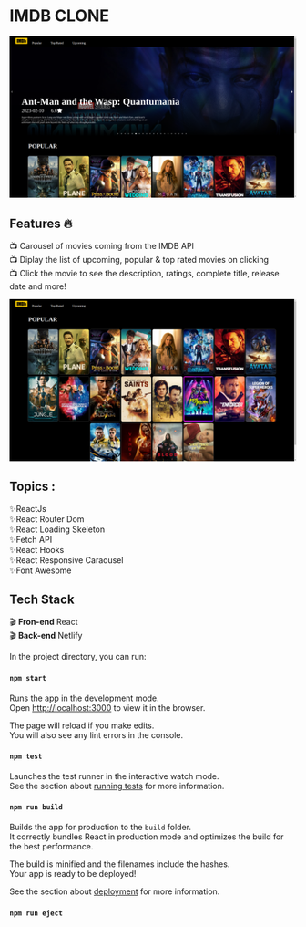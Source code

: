 # IMDB CLONE
<img src="./public/imdbimage1.png" alt="imdb clone image"/>

## Features :fire:

:tv: Carousel of movies coming from the IMDB API<br>
:tv: Diplay the list of upcoming, popular & top rated movies on clicking<br>
:tv: Click the movie to see the description, ratings, complete title, release date and more!<br>

<img src="./public/imdbimage2.png" alt="imdb clone image"/>

## Topics :


✨ReactJs <br>
✨React Router Dom <br>
✨React Loading Skeleton <br>
✨Fetch API<br>
✨React Hooks <br>
✨React Responsive Caraousel <br>
✨Font Awesome <br>


## Tech Stack

:clapper: **Fron-end** React <br>
:clapper: **Back-end** Netlify<br>


In the project directory, you can run:

#### `npm start`

Runs the app in the development mode.<br />
Open [http://localhost:3000](http://localhost:3000) to view it in the browser.

The page will reload if you make edits.<br />
You will also see any lint errors in the console.

#### `npm test`

Launches the test runner in the interactive watch mode.<br />
See the section about [running tests](https://facebook.github.io/create-react-app/docs/running-tests) for more information.

#### `npm run build`

Builds the app for production to the `build` folder.<br />
It correctly bundles React in production mode and optimizes the build for the best performance.

The build is minified and the filenames include the hashes.<br />
Your app is ready to be deployed!

See the section about [deployment](https://facebook.github.io/create-react-app/docs/deployment) for more information.

#### `npm run eject`

